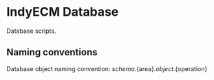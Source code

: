 # IndyECM Database
Database scripts.

## Naming conventions
Database object naming convention:
${schema}.${area}.${object}.${operation}
